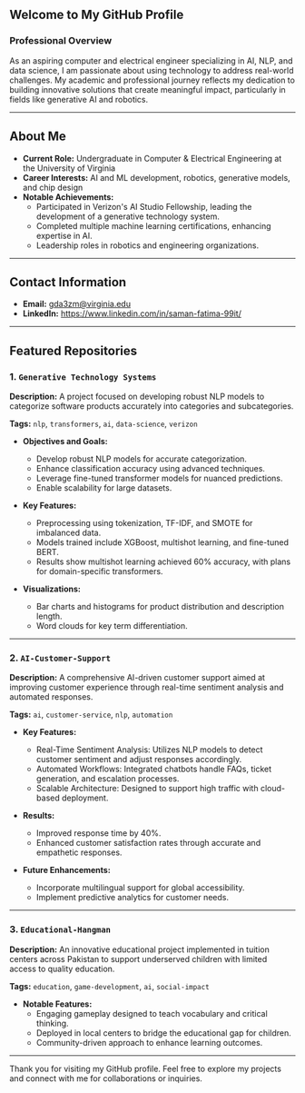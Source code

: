 ## Welcome to My GitHub Profile

### Professional Overview
As an aspiring computer and electrical engineer specializing in AI, NLP, and data science, I am passionate about using technology to address real-world challenges. My academic and professional journey reflects my dedication to building innovative solutions that create meaningful impact, particularly in fields like generative AI and robotics.

---

## About Me
- **Current Role:** Undergraduate in Computer & Electrical Engineering at the University of Virginia
- **Career Interests:** AI and ML development, robotics, generative models, and chip design
- **Notable Achievements:**
  - Participated in Verizon's AI Studio Fellowship, leading the development of a generative technology system.
  - Completed multiple machine learning certifications, enhancing expertise in AI.
  - Leadership roles in robotics and engineering organizations.

---

## Contact Information
- **Email:** gda3zm@virginia.edu
- **LinkedIn:** https://www.linkedin.com/in/saman-fatima-99it/

---

## Featured Repositories
### 1. `Generative Technology Systems`
**Description:** A project focused on developing robust NLP models to categorize software products accurately into categories and subcategories.

**Tags:** `nlp`, `transformers`, `ai`, `data-science`, `verizon`

- **Objectives and Goals:**
  - Develop robust NLP models for accurate categorization.
  - Enhance classification accuracy using advanced techniques.
  - Leverage fine-tuned transformer models for nuanced predictions.
  - Enable scalability for large datasets.

- **Key Features:**
  - Preprocessing using tokenization, TF-IDF, and SMOTE for imbalanced data.
  - Models trained include XGBoost, multishot learning, and fine-tuned BERT.
  - Results show multishot learning achieved 60% accuracy, with plans for domain-specific transformers.

- **Visualizations:**
  - Bar charts and histograms for product distribution and description length.
  - Word clouds for key term differentiation.
---

### 2. `AI-Customer-Support`
**Description:** A comprehensive AI-driven customer support aimed at improving customer experience through real-time sentiment analysis and automated responses.

**Tags:** `ai`, `customer-service`, `nlp`, `automation`

- **Key Features:**
  - Real-Time Sentiment Analysis: Utilizes NLP models to detect customer sentiment and adjust responses accordingly.
  - Automated Workflows: Integrated chatbots handle FAQs, ticket generation, and escalation processes.
  - Scalable Architecture: Designed to support high traffic with cloud-based deployment.

- **Results:**
  - Improved response time by 40%.
  - Enhanced customer satisfaction rates through accurate and empathetic responses.

- **Future Enhancements:**
  - Incorporate multilingual support for global accessibility.
  - Implement predictive analytics for customer needs.
---

### 3. `Educational-Hangman`
**Description:** An innovative educational project implemented in tuition centers across Pakistan to support underserved children with limited access to quality education.

**Tags:** `education`, `game-development`, `ai`, `social-impact`

- **Notable Features:**
  - Engaging gameplay designed to teach vocabulary and critical thinking.
  - Deployed in local centers to bridge the educational gap for children.
  - Community-driven approach to enhance learning outcomes.

---

Thank you for visiting my GitHub profile. Feel free to explore my projects and connect with me for collaborations or inquiries.
